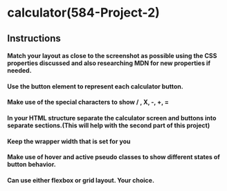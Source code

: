 # calculator(584-Project-2)
## Instructions

#### Match your layout as close to the screenshot as possible using the CSS properties discussed and also researching MDN for new properties if needed. 

#### Use the button element to represent each calculator button.

#### Make use of the special characters to show / , X, -, +, =

#### In your HTML structure separate the calculator screen and buttons into separate sections.(This will help with the second part of this project)

#### Keep the wrapper width that is set for you

#### Make use of hover and active pseudo classes to show different states of button behavior. 

#### Can use either flexbox or grid layout. Your choice.

